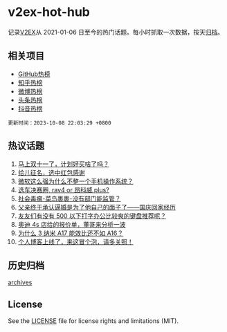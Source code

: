 # v2ex-hot-hub

 记录[V2EX](https://www.v2ex.com/)从 2021-01-06 日至今的热门话题。每小时抓取一次数据，按天[归档](archives)。
 
 ## 相关项目

- [GitHub热榜](https://github.com/snaildev/github-hot-hub)
- [知乎热榜](https://github.com/snaildev/zhihu-hot-hub)
- [微博热榜](https://github.com/snaildev/weibo-hot-hub)
- [头条热榜](https://github.com/snaildev/toutiao-hot-hub)
- [抖音热榜](https://github.com/snaildev/douyin-hot-hub)


 `更新时间：2023-10-08 22:03:29 +0800`

## 热议话题

1. [马上双十一了，计划好买啥了吗？](https://www.v2ex.com/t/979778)
1. [给儿征名，选中红包感谢](https://www.v2ex.com/t/979923)
1. [微软这么强为什么不整一个手机操作系统？](https://www.v2ex.com/t/979665)
1. [选车决赛圈, rav4 or 昂科威 plus?](https://www.v2ex.com/t/979692)
1. [社会毒瘤-菜鸟裹裹-没有部门能监管？](https://www.v2ex.com/t/979772)
1. [父亲终于承认逼婚是为了他自己的面子了——国庆回家经历](https://www.v2ex.com/t/979809)
1. [友友们有没有 500 以下打字办公比较爽的键盘推荐呢？](https://www.v2ex.com/t/979678)
1. [奥迪 4s 店给的报价单，董哥来分析一波](https://www.v2ex.com/t/979846)
1. [为什么 3 纳米 A17 能效比还不如 A16？](https://www.v2ex.com/t/979720)
1. [个人博客上线了，来这冒个泡，请多关照！](https://www.v2ex.com/t/979706)

## 历史归档

[archives](archives)

## License

See the [LICENSE](LICENSE) file for license rights and limitations (MIT).
